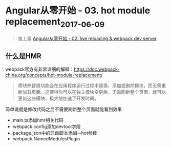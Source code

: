 <h1>Angular从零开始 - 03. hot module replacement<sub>2017-06-09</sub></h1>

> 接上篇 [Angular从零开始 - 02. live reloading & webpack dev server](./AngularE4BB8EE99BB6E5BC80E5A78B---02--live-reloading---webpack-dev-server)

## 什么是HMR

webpack官方有非常详细的解释：<https://doc.webpack-china.org/concepts/hot-module-replacement/>

> 模块热替换功能会在应用程序运行过程中替换、添加或删除模块，而无需重新加载页面。这使得你可以在独立模块变更后，无需刷新整个页面，就可以更新这些模块，极大地加速了开发时间。

简单说就是修改代码之后不需要刷新整个页面就能看到效果

- main.ts添加hmr相关代码
- webpack.config添加devtool字段
- package.json中的启动脚本添加--hot参数
- webpack.NamedModulesPlugin